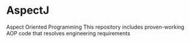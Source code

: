 # AspectJ
Aspect Oriented Programming
This repository includes proven-working AOP code that resolves engineering requirements
